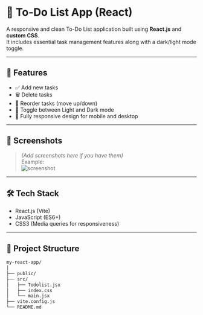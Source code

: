 # 📝 To-Do List App (React)

A responsive and clean To-Do List application built using **React.js** and **custom CSS**.  
It includes essential task management features along with a dark/light mode toggle.

---

## 🚀 Features

- ✅ Add new tasks
- 🗑️ Delete tasks
- 🔁 Reorder tasks (move up/down)
- 🌙 Toggle between Light and Dark mode
- 📱 Fully responsive design for mobile and desktop

---

## 📸 Screenshots

> *(Add screenshots here if you have them)*  
> Example:  
> ![screenshot](./screenshots/home-light.png)

---

## 🛠️ Tech Stack

- React.js (Vite)
- JavaScript (ES6+)
- CSS3 (Media queries for responsiveness)

---

## 📂 Project Structure

```bash
my-react-app/
│
├── public/
├── src/
│   ├── Todolist.jsx
│   ├── index.css
│   └── main.jsx
├── vite.config.js
└── README.md